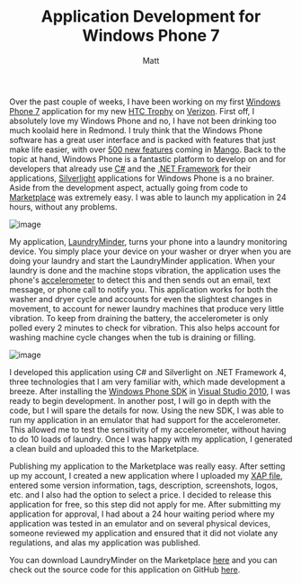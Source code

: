 ﻿---
title: Application Development for Windows Phone 7
author: Matt
layout: post
permalink: /2011/07/application-development-for-windows-phone-7/
categories:
  - Development
tags:
  - csharp
  - windowsphone
---

Over the past couple of weeks, I have been working on my first [Windows Phone 7](http://www.microsoft.com/windowsphone/en-us/default.aspx) application for my new [HTC Trophy](http://www.htc.com/us/products/trophy-verizon?view=1-1&sort=0&filters=4-0-0) on [Verizon](http://www.verizonwireless.com/b2c/index.html). First off, I absolutely love my Windows Phone and no, I have not been drinking too much koolaid here in Redmond. I truly think that the Windows Phone software has a great user interface and is packed with features that just make life easier, with over [500 new features](http://techcrunch.com/2011/05/24/microsoft-officially-announces-windows-phone-7-1-mango-with-500-new-features/) coming in [Mango](http://www.youtube.com/watch?v=OP30F3ZxTmw). Back to the topic at hand, Windows Phone is a fantastic platform to develop on and for developers that already use [C#](http://msdn.microsoft.com/en-us/vcsharp/aa336809) and the [.NET Framework](http://www.microsoft.com/net/) for their applications, [Silverlight](http://www.silverlight.net/) applications for Windows Phone is a no brainer. Aside from the development aspect, actually going from code to [Marketplace](http://www.microsoft.com/windowsphone/en-us/apps/default.aspx) was extremely easy. I was able to launch my application in 24 hours, without any problems.

![image](http://mbmccormick.github.com/images/2012/05/Screenshot1.png "Image 1")

My application, [LaundryMinder](http://windowsphone.com/s?appid=2b36d281-9189-e011-986b-78e7d1fa76f8), turns your phone into a laundry monitoring device. You simply place your device on your washer or dryer when you are doing your laundry and start the LaundryMinder application. When your laundry is done and the machine stops vibration, the application uses the phone's [accelerometer](http://en.wikipedia.org/wiki/Accelerometer) to detect this and then sends out an email, text message, or phone call to notify you. This application works for both the washer and dryer cycle and accounts for even the slightest changes in movement, to account for newer laundry machines that produce very little vibration. To keep from draining the battery, the accelerometer is only polled every 2 minutes to check for vibration. This also helps account for washing machine cycle changes when the tub is draining or filling.

![image](http://mbmccormick.github.com/images/2012/05/Desktop.png "Image 2")

I developed this application using C# and Silverlight on .NET Framework 4, three technologies that I am very familiar with, which made development a breeze. After installing the [Windows Phone SDK](http://create.msdn.com/en-US/home/getting_started) in [Visual Studio 2010](http://www.microsoft.com/visualstudio/en-us), I was ready to begin development. In another post, I will go in depth with the code, but I will spare the details for now. Using the new SDK, I was able to run my application in an emulator that had support for the accelerometer. This allowed me to test the sensitivity of my accelerometer, without having to do 10 loads of laundry. Once I was happy with my application, I generated a clean build and uploaded this to the Marketplace.

Publishing my application to the Marketplace was really easy. After setting up my account, I created a new application where I uploaded my [XAP file](http://forums.asp.net/t/1277554.aspx), entered some version information, tags, description, screenshots, logos, etc. and I also had the option to select a price. I decided to release this application for free, so this step did not apply for me. After submitting my application for approval, I had about a 24 hour waiting period where my application was tested in an emulator and on several physical devices, someone reviewed my application and ensured that it did not violate any regulations, and alas my application was published.

You can download LaundryMinder on the Marketplace [here](http://windowsphone.com/s?appid=2b36d281-9189-e011-986b-78e7d1fa76f8) and you can check out the source code for this application on GitHub [here](https://github.com/mbmccormick/LaundryMinder).